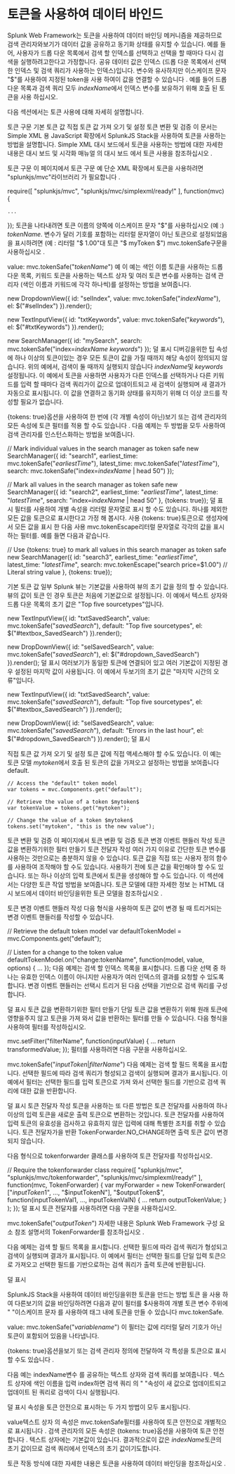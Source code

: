 # 토큰을 사용하여 데이터 바인드
Splunk Web Framework는 토큰을 사용하여 데이터 바인딩 메커니즘을 제공하므로 검색 관리자와보기가 데이터 값을 공유하고 동기화 상태를 유지할 수 있습니다. 예를 들어, 사용자가 드롭 다운 목록에서 검색 할 인덱스를 선택하고 선택을 할 때마다 다시 검색을 실행하려고한다고 가정합니다. 공유 데이터 값은 인덱스 (드롭 다운 목록에서 선택한 인덱스 및 검색 쿼리가 사용하는 인덱스)입니다. 변수와 유사하지만 이스케이프 문자 "$"를 사용하여 지정된 token을 사용 하여이 값을 연결할 수 있습니다 . 예를 들어 드롭 다운 목록과 검색 쿼리 모두 $indexName$에서 인덱스 변수를 보유하기 위해 호출 된 토큰을 사용 하십시오.

다음 섹션에서는 토큰 사용에 대해 자세히 설명합니다.

토큰 구문
기본 토큰 값
직접 토큰 값 가져 오기 및 설정
토큰 변환 및 검증
이 문서는 Simple XML 용 JavaScript 확장에서 SplunkJS Stack을 사용하여 토큰을 사용하는 방법을 설명합니다. Simple XML 대시 보드에서 토큰을 사용하는 방법에 대한 자세한 내용은 대시 보드 및 시각화 매뉴얼 의 대시 보드 에서 토큰 사용을 참조하십시오 .


토큰 구문
이 페이지에서
토큰 구문
예
단순 XML 확장에서 토큰을 사용하려면 "splunkjs/mvc"라이브러리 가 필요합니다 .

require([
    "splunkjs/mvc",
    "splunkjs/mvc/simplexml/ready!"
], function(mvc) {

    ...

});
토큰을 나타내려면 토큰 이름의 양쪽에 이스케이프 문자 "$"를 사용하십시오 (예 :) $tokenName$. 변수가 달러 기호를 포함하는 리터럴 문자열이 아닌 토큰으로 설정되었음을 표시하려면 (예 : 리터럴 "$ 1.00"대 토큰 "$ myToken $") mvc.tokenSafe구문을 사용하십시오 .

value: mvc.tokenSafe("$tokenName$")
예
이 예는 색인 이름 토큰을 사용하는 드롭 다운 목록, 키워드 토큰을 사용하는 텍스트 상자 및 여러 토큰 변수를 사용하는 검색 관리자 (색인 이름과 키워드에 각각 하나씩)를 설정하는 방법을 보여줍니다.

new DropdownView({
    id: "selIndex",
    value: mvc.tokenSafe("$indexName$"),
    el: $("#selIndex")
}).render();

new TextInputView({
    id: "txtKeywords",
    value: mvc.tokenSafe("$keywords$"),
    el: $("#txtKeywords")
}).render();

new SearchManager({
    id: "mySearch",
    search: mvc.tokenSafe("index=$indexName$ $keywords$")
});
덜 표시
디버깅을위한 팁   속성에 하나 이상의 토큰이있는 경우 모든 토큰이 값을 가질 때까지 해당 속성이 정의되지 않습니다. 위의 예에서, 검색이 둘 때까지 실행되지 않습니다 $indexName$및 $keywords$설정됩니다.
이 예에서 토큰을 사용하면 사용자가 다른 인덱스를 선택하거나 다른 키워드를 입력 할 때마다 검색 쿼리가이 값으로 업데이트되고 새 검색이 실행되며 새 결과가 자동으로 표시됩니다. 이 값을 연결하고 동기화 상태를 유지하기 위해 더 이상 코드를 작성할 필요가 없습니다.

{tokens: true}옵션을 사용하여 한 번에 (각 개별 속성이 아닌)보기 또는 검색 관리자의 모든 속성에 토큰 필터를 적용 할 수도 있습니다 . 다음 예제는 두 방법을 모두 사용하여 검색 관리자를 인스턴스화하는 방법을 보여줍니다.

// Mark individual values in the search manager as token safe
new SearchManager({
    id: "search1",
    earliest_time: mvc.tokenSafe("$earliestTime$"),
    latest_time: mvc.tokenSafe("$latestTime$"),
    search: mvc.tokenSafe("index=$indexName$ | head 50")
});

// Mark all values in the search manager as token safe
new SearchManager({
    id: "search2",
    earliest_time: "$earliestTime$",
    latest_time: "$latestTime$",
    search: "index=$indexName$ | head 50"
}, {tokens: true});
덜 표시
필터를 사용하여 개별 속성을 리터럴 문자열로 표시 할 수도 있습니다. 하나를 제외한 모든 값을 토큰으로 표시한다고 가정 해 봅시다. 사용 {tokens: true}토큰으로 생성자에서 모든 값을 표시 한 다음 사용 mvc.tokenEscape리터럴 문자열로 각각의 값을 표시하는 필터를. 예를 들면 다음과 같습니다.

// Use {tokens: true} to mark all values in this search manager as token safe
new SearchManager({
    id: "search3",
    earliest_time: "$earliestTime$",
    latest_time: "$latestTime$",
    search: mvc.tokenEscape("search price=$1.00") // Literal string value
}, {tokens: true});


기본 토큰 값
일부 Splunk 뷰는 기본값을 사용하여 뷰의 초기 값을 정의 할 수 있습니다. 뷰의 값이 토큰 인 경우 토큰은 처음에 기본값으로 설정됩니다. 이 예에서 텍스트 상자와 드롭 다운 목록의 초기 값은 "Top five sourcetypes"입니다.

new TextInputView({
    id: "txtSavedSearch",
    value: mvc.tokenSafe("$savedSearch$"),
    default: "Top five sourcetypes",
    el: $("#textbox_SavedSearch")
}).render();

new DropDownView({
    id: "selSavedSearch",
    value: mvc.tokenSafe("$savedSearch$"),
    el: $("#dropdown_SavedSearch")
}).render();
덜 표시
여러보기가 동일한 토큰에 연결되어 있고 여러 기본값이 지정된 경우 설정된 마지막 값이 사용됩니다. 이 예에서 두보기의 초기 값은 "마지막 시간의 오류"입니다.

new TextInputView({
    id: "txtSavedSearch",
    value: mvc.tokenSafe("$savedSearch$"),
    default: "Top five sourcetypes",
    el: $("#textbox_SavedSearch")
}).render();

new DropDownView({
    id: "selSavedSearch",
    value: mvc.tokenSafe("$savedSearch$"),
    default: "Errors in the last hour",
    el: $("#dropdown_SavedSearch")
}).render();
덜 표시


직접 토큰 값 가져 오기 및 설정
토큰 값에 직접 액세스해야 할 수도 있습니다. 이 예는 토큰 모델 $mytoken$에서 호출 된 토큰의 값을 가져오고 설정하는 방법을 보여줍니다 default.

    // Access the "default" token model
    var tokens = mvc.Components.get("default");

    // Retrieve the value of a token $mytoken$
    var tokenValue = tokens.get("mytoken");

    // Change the value of a token $mytoken$
    tokens.set("mytoken", "this is the new value");


토큰 변환 및 검증
이 페이지에서
토큰 변환 및 검증
토큰 변경 이벤트 핸들러 작성
토큰 값을 변환하기위한 필터 만들기
토큰 전달자 작성
여러 가지 이유로 간단한 토큰 변수를 사용하는 것만으로는 충분하지 않을 수 있습니다. 토큰 값을 직접 또는 사용자 정의 함수를 사용하여 조작해야 할 수도 있습니다. 사용하기 전에 토큰 값을 확인해야 할 수도 있습니다. 또는 하나 이상의 입력 토큰에서 토큰을 생성해야 할 수도 있습니다. 이 섹션에서는 다양한 토큰 작업 방법을 보여줍니다. 토큰 모델에 대한 자세한 정보 는 HTML 대시 보드에서 데이터 바인딩을위한 토큰 모델을 참조하십시오 .

토큰 변경 이벤트 핸들러 작성
다음 형식을 사용하여 토큰 값이 변경 될 때 트리거되는 변경 이벤트 핸들러를 작성할 수 있습니다.

// Retrieve the default token model
var defaultTokenModel = mvc.Components.get("default");

// Listen for a change to the token value
defaultTokenModel.on("change:tokenName", function(model, value, options) {
    ...
});
다음 예제는 검색 할 인덱스 목록을 표시합니다. 드롭 다운 선택 중 하나는 유효한 인덱스 이름이 아니지만 사용자가 여러 인덱스의 결과를 요청할 수 있도록합니다. 변경 이벤트 핸들러는 선택시 트리거 된 다음 선택을 기반으로 검색 쿼리를 구성합니다.

<script>
    require([
        "splunkjs/mvc",
        "splunkjs/mvc/searchmanager",
        "splunkjs/mvc/dropdownview",
        "splunkjs/mvc/tableview",
        "splunkjs/mvc/simplexml/ready!"
        ], function(
            mvc,
            SearchManager,
            DropdownView,
            TableView
        ) {

        // Search query is based on the selected index
        var indexsearch = new SearchManager({
            id: "indexsearch",
            cache: true,
            search: mvc.tokenSafe("$searchQuery$")
        });

        // Display an arbitrary list of indexes
        var indexlist = new DropdownView({
            id:"indexlist",
            choices: [
                {label: "main", value: "main"},
                {label: "_internal", value: "_internal"},
                {label: "_audit", value: "_audit"},
                {label: "<all>", value: "all"} // Not a valid index name
            ],
            showClearButton: false,
            value: mvc.tokenSafe("$indexName$"),
            el: $("#indexlist")
        }).render();

        // When the $indexName$ token changes, form the search query
        var defaultTokenModel = mvc.Components.get("default");
        defaultTokenModel.on("change:indexName", function(newIndexName, indexName, options) {
            var newQuery = " | stats count by sourcetype, index";
            if (indexName == "all") {
                newQuery = "index=_internal OR index=_audit OR index=main" + newQuery;
            } else {
                newQuery = "index=" + indexName + newQuery;
            }
            // Update the $searchQuery$ token value
            defaultTokenModel.set("searchQuery", newQuery);
        });

        // Display the search results
        var tableindex = new TableView({
            id: "tableindex",
            managerid: "indexsearch",
            pageSize: 5,
            el: $("#tableindex")
        }).render();

    });
</script>
덜 표시
토큰 값을 변환하기위한 필터 만들기
단일 토큰 값을 변환하기 위해 원래 토큰에 영향을주지 않고 토큰을 가져 와서 값을 반환하는 필터를 만들 수 있습니다. 다음 형식을 사용하여 필터를 작성하십시오.

mvc.setFilter("filterName", function(inputValue) {
    ...
    return transformedValue;
});
필터를 사용하려면 다음 구문을 사용하십시오.

mvc.tokenSafe("$inputToken|filterName$")
다음 예제는 검색 할 필드 목록을 표시합니다. 선택한 필드에 따라 검색 쿼리가 형성되고 검색이 실행되며 결과가 표시됩니다. 이 예에서 필터는 선택한 필드를 입력 토큰으로 가져 와서 선택한 필드를 기반으로 검색 쿼리에 대한 값을 반환합니다.

<script>
    require([
        "splunkjs/mvc",
        "splunkjs/mvc/searchmanager",
        "splunkjs/mvc/dropdownview",
        "splunkjs/mvc/tableview",
        "splunkjs/mvc/simplexml/ready!"
        ], function(
            mvc,
            SearchManager,
            DropdownView,
            TableView
        ) {

        // Display a list of fields choices for searching
        var fieldChoices = new DropdownView({
            id: "fieldChoices",
            choices: [
                {label: "host", value: "host"},
                {label: "sourcetype", value: "sourcetype"},
                {label: "source", value: "source"},
                {label: "status", value: "status"},
                {label: "message", value: "message"} // Only valid when index=_internal
            ],
            default: "host",
            showClearButton: false,
            value: mvc.tokenSafe("$selectedField$"),
            el: $("#fieldChoices")
        }).render();

        // Create a search manager that transforms a token
        var mysearch = new SearchManager({
            id: "mysearch",
            cache: true,
            search: mvc.tokenSafe("$selectedField|makeSearchQuery$")
        });

        // Transform $selectedField$ and return a value. $selectedField$ is not affected.
        mvc.setFilter("makeSearchQuery", function(selectedField) {
            var searchQuery = (selectedField==="message")
                ? "index=_internal | top 3 message"
                : "* | top 3 " + selectedField;
            return searchQuery;
        });

        // Display the results
        var mytable = new TableView({
            id: "mytable",
            managerid: "mysearch",
            el: $("#mytable")
        }).render();

    });
</script>
덜 표시
토큰 전달자 작성
토큰을 사용하는 또 다른 방법은 토큰 전달자를 사용하여 하나 이상의 입력 토큰을 새로운 출력 토큰으로 변환하는 것입니다. 토큰 전달자를 사용하여 입력 토큰의 유효성을 검사하고 유효하지 않은 입력에 대해 특별한 조치를 취할 수 있습니다. 토큰 전달자가을 반환 TokenForwarder.NO_CHANGE하면 출력 토큰 값이 변경되지 않습니다.

다음 형식으로 tokenforwarder 클래스를 사용하여 토큰 전달자를 작성하십시오.

// Require the tokenforwarder class
require([
    "splunkjs/mvc",
    "splunkjs/mvc/tokenforwarder",
    "splunkjs/mvc/simplexml/ready!"
    ], function(mvc, TokenForwarder) {
    var myForwarder = new TokenForwarder(
        ["$inputToken1$", ..., "$inputTokenN"],
        "$outputToken$",
        function(inputTokenVal1, ..., inputTokenValN) {
            ...
            return outputTokenValue;
        }
    );
});
덜 표시
토큰 전달자를 사용하려면 다음 구문을 사용하십시오.

mvc.tokenSafe("$outputToken$")
자세한 내용은 Splunk Web Framework 구성 요소 참조 설명서의 TokenForwarder를 참조하십시오 .

다음 예제는 검색 할 필드 목록을 표시합니다. 선택한 필드에 따라 검색 쿼리가 형성되고 검색이 실행되며 결과가 표시됩니다. 이 예에서 필터는 선택한 필드를 단일 입력 토큰으로 가져오고 선택한 필드를 기반으로하는 검색 쿼리가 출력 토큰에 반환됩니다.

<script>
require([
        "splunkjs/mvc",
        "splunkjs/mvc/searchmanager",
        "splunkjs/mvc/dropdownview",
        "splunkjs/mvc/tableview",
        "splunkjs/mvc/tokenforwarder",
        "splunkjs/mvc/simplexml/ready!"
    ], function(
        mvc,
        SearchManager,
        DropdownView,
        TableView,
        TokenForwarder
    ) {

        // Display a list of fields choices for searching
        var fieldChoices = new DropdownView({
            id: "fieldChoices",
            choices: [
                {label: "host", value: "host"},
                {label: "sourcetype", value: "sourcetype"},
                {label: "source", value: "source"},
                {label: "status", value: "status"},
                {label: "message", value: "message"} // Only valid when index=_internal
            ],
            default: "host",
            showClearButton: false,
            value: mvc.tokenSafe("$selectedField$"),
            el: $("#fieldChoices")
        }).render();

        // Create a search manager that uses token forwarding
        var mysearch = new SearchManager({
            id: "mysearch",
            cache: true,
            search: mvc.tokenSafe("$searchQuery$")
        });

        // Form a new token $searchQuery$ from $selectedField$
        new TokenForwarder("$selectedField$", "$searchQuery$", function(selectedField) {
            var searchQuery = (selectedField === "message")
                ? "index=_internal | top 3 message"
                : "* | top 3 " + selectedField;
            return searchQuery;
        });

        // Display the results for each method
        var mytable = new TableView({
            id: "mytable",
            managerid: "mysearch",
            el: $("#mytable")
        }).render();

    });
</script>
덜 표시

SplunkJS Stack을 사용하여 데이터 바인딩을위한 토큰을 만드는 방법
토큰 을 사용 하여 다른보기의 값을 바인딩하려면 다음과 같이 필터를 $사용하여 개별 토큰 변수 주위에 " "이스케이프 문자 를 사용하여 태그 내에 토큰을 만들 수 있습니다 mvc.tokenSafe.

value: mvc.tokenSafe("$variablename$")
이 필터는 값에 리터럴 달러 기호가 아닌 토큰이 포함되어 있음을 나타냅니다.

{tokens: true}옵션을보기 또는 검색 관리자 정의에 전달하여 각 특성을 토큰으로 표시 할 수도 있습니다 .

다음 예는 indexName변수 를 공유하는 텍스트 상자와 검색 쿼리를 보여줍니다 . 텍스트 상자에 색인 이름을 입력 index하면 검색 쿼리 의 " "속성이 새 값으로 업데이트되고 업데이트 된 쿼리로 검색이 다시 실행됩니다.

<script>
    require([
        "splunkjs/mvc",
        "splunkjs/mvc/searchmanager",
        "splunkjs/mvc/textinputview",
        "splunkjs/mvc/simplexml/ready!"
    ], function(
        mvc,
        SearchManager,
        TableView,
        TextInputView
    ) {

        // Only "value" is token safe
        new TextBox({
            id: "textbox1",
            default: "main",
            value: mvc.tokenSafe("$indexName$"),
            el: $("#indexname")
        }).render();

        // Mark all properties in the search manager as token safe
        new SearchManager({
            id: "search1",
            app: "search",
            search: "index=$indexName$ | head 3"
        }, {tokens: true});
    });
</script>
덜 표시
속성을 토큰 안전으로 표시하는 두 가지 방법이 모두 표시됩니다.

value텍스트 상자 의 속성은 mvc.tokenSafe필터를 사용하여 토큰 안전으로 개별적으로 표시됩니다 .
검색 관리자의 모든 속성은 {tokens: true}옵션을 사용하여 토큰 안전합니다 .
텍스트 상자에는 기본값이 있습니다. 결과적으로이 값은 $indexName$토큰의 초기 값이므로 검색 쿼리에서 인덱스의 초기 값이기도합니다.

토큰 작동 방식에 대한 자세한 내용은 토큰을 사용하여 데이터 바인딩을 참조하십시오 .

